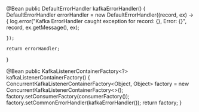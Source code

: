 @Bean
public DefaultErrorHandler kafkaErrorHandler() {
    DefaultErrorHandler errorHandler = new DefaultErrorHandler((record, ex) -> {
        log.error("Kafka ErrorHandler caught exception for record: {}, Error: {}", record, ex.getMessage(), ex);
      
    });
  
    return errorHandler;
}

@Bean
public KafkaListenerContainerFactory<?> kafkaListenerContainerFactory() {
    ConcurrentKafkaListenerContainerFactory<Object, Object> factory = new ConcurrentKafkaListenerContainerFactory<>();
    factory.setConsumerFactory(consumerFactory());
    factory.setCommonErrorHandler(kafkaErrorHandler());
    return factory;
}
